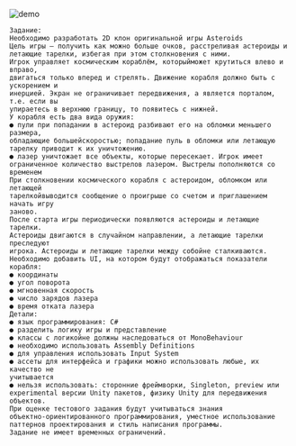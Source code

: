 ![demo](https://github.com/vladisfire/kefir-asteroids/assets/41682769/d4367469-5103-4d1a-88ab-092d2780dc7e)

    Задание:
    Необходимо разработать 2D клон оригинальной игры Asteroids
    Цель игры – получить как можно больше очков, расстреливая астероиды и
    летающие тарелки, избегая при этом столкновения с ними.
    Игрок управляет космическим кораблём, которыйможет крутиться влево и вправо,
    двигаться только вперед и стрелять. Движение корабля должно быть с ускорением и
    инерцией. Экран не ограничивает передвижения, а является порталом, т.е. если вы
    упираетесь в верхнюю границу, то появитесь с нижней.
    У корабля есть два вида оружия:
    ● пули при попадании в астероид разбивают его на обломки меньшего размера,
    обладающие большейскоростью; попадание пуль в обломки или летающую
    тарелку приводит к их уничтожению.
    ● лазер уничтожает все объекты, которые пересекает. Игрок имеет
    ограниченное количество выстрелов лазером. Выстрелы пополняются со
    временем
    При столкновении космического корабля с астероидом, обломком или летающей
    тарелкойвыводится сообщение о проигрыше со счетом и приглашением начать игру
    заново.
    После старта игры периодически появляются астероиды и летающие тарелки.
    Астероиды двигаются в случайном направлении, а летающие тарелки преследуют
    игрока. Астероиды и летающие тарелки между собойне сталкиваются.
    Необходимо добавить UI, на котором будут отображаться показатели корабля:
    ● координаты
    ● угол поворота
    ● мгновенная скорость
    ● число зарядов лазера
    ● время отката лазера
    Детали:
    ● язык программирования: C#
    ● разделить логику игры и представление
    ● классы с логикойне должны наследоваться от MonoBehaviour
    ● необходимо использовать Assembly Definitions
    ● для управления использовать Input System
    ● ассеты для интерфейса и графики можно использовать любые, их качество не
    учитывается
    ● нельзя использовать: сторонние фреймворки, Singleton, preview или
    experimental версии Unity пакетов, физику Unity для передвижения объектов.
    При оценке тестового задания будут учитываться знания
    объектно-ориентированного программирования, уместное использование
    паттернов проектирования и стиль написания программы.
    Задание не имеет временных ограничений.
